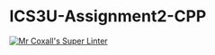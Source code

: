 # ICS3U-Assignment2-CPP


[![Mr Coxall's Super Linter](https://github.com/marshall-demars/ICS3U-Assignment2-CPP/workflows/Mr%20Coxall's%20Super%20Linter/badge.svg)](https://github.com/marshall-demars/ICS3U-Assignment2-CPP/actions/)
